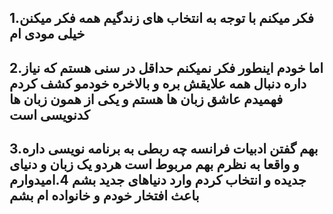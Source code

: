1.فکر میکنم با توجه به انتخاب های زندگیم همه فکر میکنن خیلی مودی ام
---
2.اما خودم اینطور فکر نمیکنم حداقل در سنی هستم که نیاز داره دنبال همه علایقش بره و بالاخره خودمو کشف کردم فهمیدم عاشق زبان ها هستم و یکی از همون زبان ها کدنویسی است
---
3.بهم گفتن ادبیات فرانسه چه ربطی به برنامه نویسی داره و واقعا به نظرم بهم مربوط است هردو یک زبان و دنیای جدیده و انتخاب کردم وارد دنیاهای جدید بشم
4.امیدوارم باعث افتخار خودم و خانواده ام بشم
---

